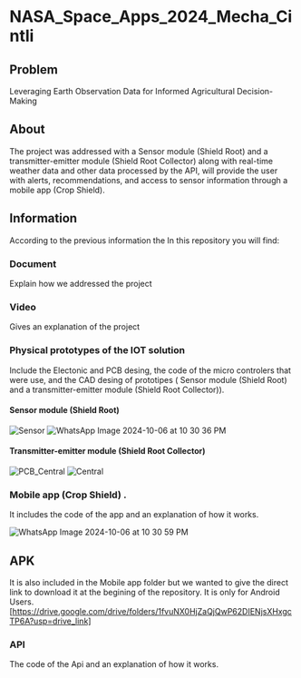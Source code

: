 # NASA_Space_Apps_2024_Mecha_Cintli
## Problem
Leveraging Earth Observation Data for Informed Agricultural Decision-Making

## About
The project was addressed with a Sensor module (Shield Root) and a transmitter-emitter module (Shield Root Collector) along with real-time weather data and other data processed by the API, will provide the user with alerts, recommendations, and access to sensor information through a mobile app (Crop Shield).

## Information
According to the previous information the In this repository you will find:

### Document  
Explain how we addressed the project

### Video
Gives an explanation of the project

### Physical prototypes of the IOT solution 
Include the Electonic and PCB desing, the code of the micro controlers that were use, and the CAD desing of prototipes ( Sensor module (Shield Root) and a transmitter-emitter module (Shield Root Collector)). 

#### Sensor module (Shield Root)
![Sensor](https://github.com/user-attachments/assets/938a61e4-5fba-4572-add7-57528b6b1428)
![WhatsApp Image 2024-10-06 at 10 30 36 PM](https://github.com/user-attachments/assets/4da424f3-5be9-4f21-8f31-30441f954c38)

#### Transmitter-emitter module (Shield Root Collector)
![PCB_Central](https://github.com/user-attachments/assets/97acefc4-a684-4228-a397-3c8ec6e82eb6)
![Central](https://github.com/user-attachments/assets/4f3f835c-ed61-4960-a29c-ef8fd186f4bb)

### Mobile app (Crop Shield) .
It includes the code of the app and an explanation of how it works. 

![WhatsApp Image 2024-10-06 at 10 30 59 PM](https://github.com/user-attachments/assets/96ff347b-fda7-4db3-9ab1-334ef44fa759)

## APK
It is also included in the Mobile app folder but we wanted to give the direct link to download it at the begining of the repository. It is only for Android Users.  
[https://drive.google.com/drive/folders/1fvuNX0HjZaQjQwP62DIENjsXHxgcTP6A?usp=drive_link]

### API
The code of the Api and an explanation of how it works. 



